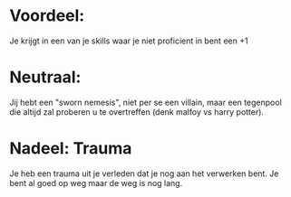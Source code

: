 # Voordeel:
Je krijgt in een van je skills waar je niet proficient in bent een +1 

# Neutraal: 
Jij hebt een "sworn nemesis", niet per se een villain, maar een tegenpool die altijd zal proberen u te overtreffen (denk malfoy vs harry potter).


# Nadeel: Trauma
Je heb een trauma uit je verleden dat je nog aan het verwerken bent. Je bent al goed op weg maar de weg is nog lang. 